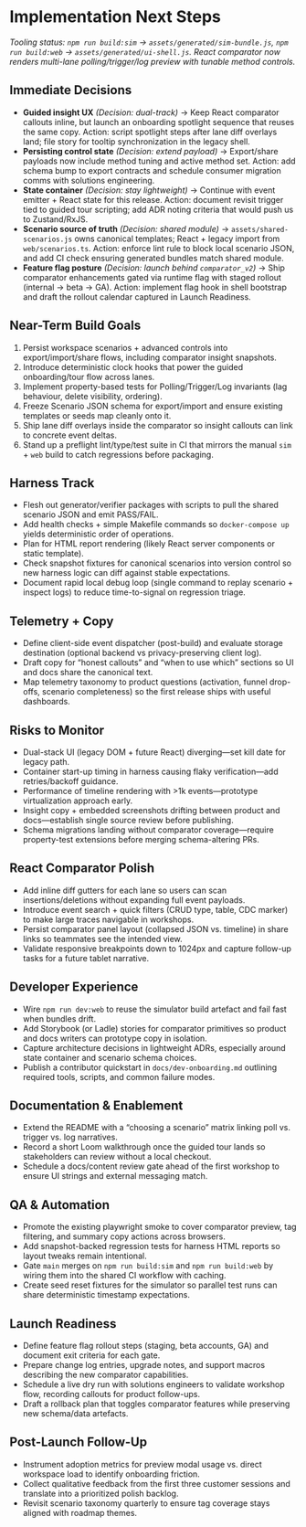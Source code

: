 # Implementation Next Steps

_Tooling status: `npm run build:sim` → `assets/generated/sim-bundle.js`, `npm run build:web` → `assets/generated/ui-shell.js`. React comparator now renders multi-lane polling/trigger/log preview with tunable method controls._

## Immediate Decisions
- **Guided insight UX** _(Decision: dual-track)_ → Keep React comparator callouts inline, but launch an onboarding spotlight sequence that reuses the same copy. Action: script spotlight steps after lane diff overlays land; file story for tooltip synchronization in the legacy shell.
- **Persisting control state** _(Decision: extend payload)_ → Export/share payloads now include method tuning and active method set. Action: add schema bump to export contracts and schedule consumer migration comms with solutions engineering.
- **State container** _(Decision: stay lightweight)_ → Continue with event emitter + React state for this release. Action: document revisit trigger tied to guided tour scripting; add ADR noting criteria that would push us to Zustand/RxJS.
- **Scenario source of truth** _(Decision: shared module)_ → `assets/shared-scenarios.js` owns canonical templates; React + legacy import from `web/scenarios.ts`. Action: enforce lint rule to block local scenario JSON, and add CI check ensuring generated bundles match shared module.
- **Feature flag posture** _(Decision: launch behind `comparator_v2`)_ → Ship comparator enhancements gated via runtime flag with staged rollout (internal → beta → GA). Action: implement flag hook in shell bootstrap and draft the rollout calendar captured in Launch Readiness.

## Near-Term Build Goals
1. Persist workspace scenarios + advanced controls into export/import/share flows, including comparator insight snapshots.
2. Introduce deterministic clock hooks that power the guided onboarding/tour flow across lanes.
3. Implement property-based tests for Polling/Trigger/Log invariants (lag behaviour, delete visibility, ordering).
4. Freeze Scenario JSON schema for export/import and ensure existing templates or seeds map cleanly onto it.
5. Ship lane diff overlays inside the comparator so insight callouts can link to concrete event deltas.
6. Stand up a preflight lint/type/test suite in CI that mirrors the manual `sim` + `web` build to catch regressions before packaging.

## Harness Track
- Flesh out generator/verifier packages with scripts to pull the shared scenario JSON and emit PASS/FAIL.
- Add health checks + simple Makefile commands so `docker-compose up` yields deterministic order of operations.
- Plan for HTML report rendering (likely React server components or static template).
- Check snapshot fixtures for canonical scenarios into version control so new harness logic can diff against stable expectations.
- Document rapid local debug loop (single command to replay scenario + inspect logs) to reduce time-to-signal on regression triage.

## Telemetry + Copy
- Define client-side event dispatcher (post-build) and evaluate storage destination (optional backend vs privacy-preserving client log).
- Draft copy for “honest callouts” and “when to use which” sections so UI and docs share the canonical text.
- Map telemetry taxonomy to product questions (activation, funnel drop-offs, scenario completeness) so the first release ships with useful dashboards.

## Risks to Monitor
- Dual-stack UI (legacy DOM + future React) diverging—set kill date for legacy path.
- Container start-up timing in harness causing flaky verification—add retries/backoff guidance.
- Performance of timeline rendering with >1k events—prototype virtualization approach early.
- Insight copy + embedded screenshots drifting between product and docs—establish single source review before publishing.
- Schema migrations landing without comparator coverage—require property-test extensions before merging schema-altering PRs.

## React Comparator Polish
- Add inline diff gutters for each lane so users can scan insertions/deletions without expanding full event payloads.
- Introduce event search + quick filters (CRUD type, table, CDC marker) to make large traces navigable in workshops.
- Persist comparator panel layout (collapsed JSON vs. timeline) in share links so teammates see the intended view.
- Validate responsive breakpoints down to 1024px and capture follow-up tasks for a future tablet narrative.

## Developer Experience
- Wire `npm run dev:web` to reuse the simulator build artefact and fail fast when bundles drift.
- Add Storybook (or Ladle) stories for comparator primitives so product and docs writers can prototype copy in isolation.
- Capture architecture decisions in lightweight ADRs, especially around state container and scenario schema choices.
- Publish a contributor quickstart in `docs/dev-onboarding.md` outlining required tools, scripts, and common failure modes.

## Documentation & Enablement
- Extend the README with a “choosing a scenario” matrix linking poll vs. trigger vs. log narratives.
- Record a short Loom walkthrough once the guided tour lands so stakeholders can review without a local checkout.
- Schedule a docs/content review gate ahead of the first workshop to ensure UI strings and external messaging match.

## QA & Automation
- Promote the existing playwright smoke to cover comparator preview, tag filtering, and summary copy actions across browsers.
- Add snapshot-backed regression tests for harness HTML reports so layout tweaks remain intentional.
- Gate `main` merges on `npm run build:sim` and `npm run build:web` by wiring them into the shared CI workflow with caching.
- Create seed reset fixtures for the simulator so parallel test runs can share deterministic timestamp expectations.

## Launch Readiness
- Define feature flag rollout steps (staging, beta accounts, GA) and document exit criteria for each gate.
- Prepare change log entries, upgrade notes, and support macros describing the new comparator capabilities.
- Schedule a live dry run with solutions engineers to validate workshop flow, recording callouts for product follow-ups.
- Draft a rollback plan that toggles comparator features while preserving new schema/data artefacts.

## Post-Launch Follow-Up
- Instrument adoption metrics for preview modal usage vs. direct workspace load to identify onboarding friction.
- Collect qualitative feedback from the first three customer sessions and translate into a prioritized polish backlog.
- Revisit scenario taxonomy quarterly to ensure tag coverage stays aligned with roadmap themes.
